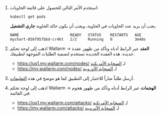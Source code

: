 1. استخدم الأمر التالي للحصول على قائمة الحاويات:

    ```
    kubectl get pods
    ```

    يجب أن يزيد عدد الحاويات في الحاوية، ويجب أن يكون حالة الحاوية **جاري التشغيل**.

    ```
    NAME                       READY   STATUS    RESTARTS   AGE
    mychart-856f957bbd-cr4kt   2/2     Running   0          3m48s
    ```
2. اذهب إلى لوحة تحكم Wallarm → **العقد** عبر الرابط أدناه وتأكد من ظهور عقدة جديدة. هذه العقدة الجديدة تستخدم لتصفية الطلبات الموجهة لتطبيقك.
    * https://us1.my.wallarm.com/nodes/ لـ [السحابة الأمريكية](../../../about-wallarm/overview.md#us-cloud)
    * https://my.wallarm.com/nodes/ لـ [السحابة الأوروبية](../../../about-wallarm/overview.md#eu-cloud)
3. أرسل طلباً ضاراً للاختبار إلى التطبيق كما هو موضح في هذه [التعليمات](../../../admin-en/installation-check-operation-en.md#2-run-a-test-attack).
4. اذهب إلى لوحة تحكم Wallarm → **الهجمات** عبر الرابط أدناه وتأكد من ظهور هجوم في القائمة:
    * https://us1.my.wallarm.com/attacks/ لـ [السحابة الأمريكية](../../../about-wallarm/overview.md#us-cloud)
    * https://my.wallarm.com/attacks/ لـ [السحابة الأوروبية](../../../about-wallarm/overview.md#eu-cloud)